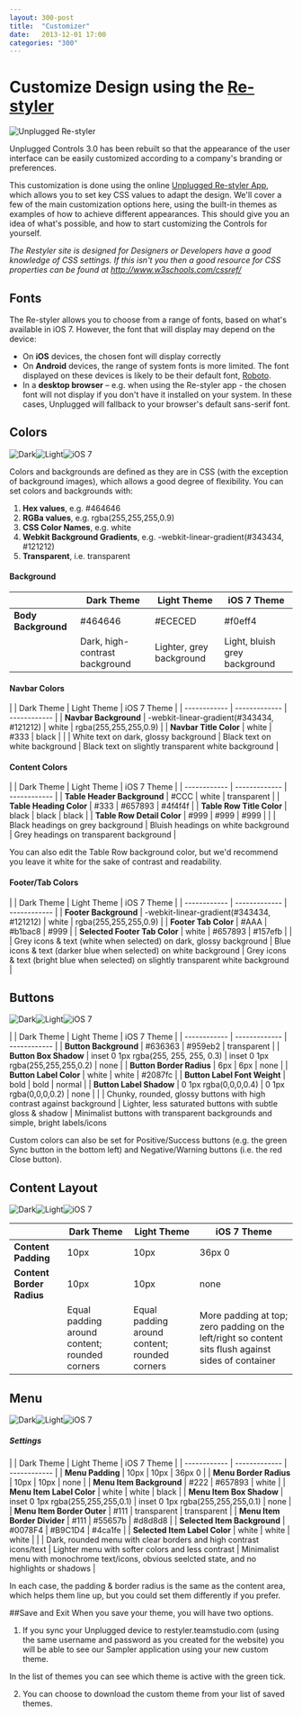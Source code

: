 ```yaml
---
layout: 300-post
title:  "Customizer"
date:   2013-12-01 17:00
categories: "300"
---
```


# Customize Design using the [Re-styler](http://restyler.teamstudio.com/)

![Unplugged Re-styler](http://teamstudio.s3.amazonaws.com/images/restyler.png)

Unplugged Controls 3.0 has been rebuilt so that the appearance of the user interface can be easily customized according to a company's branding or preferences.

This customization is done using the online [Unplugged Re-styler App](http://restyler.teamstudio.com/), which allows you to set key CSS values to adapt the design. We'll cover a few of the main customization options here, using the built-in themes as examples of how to achieve different appearances. This should give you an idea of what's possible, and how to start customizing the Controls for yourself.

*The Restyler site is designed for Designers or Developers have a good knowledge of CSS settings. If this isn't you then a good resource for CSS properties can be found at http://www.w3schools.com/cssref/*

## Fonts

The Re-styler allows you to choose from a range of fonts, based on what's available in iOS 7. However, the font that will display may depend on the device:

* On **iOS** devices, the chosen font will display correctly
* On **Android** devices, the range of system fonts is more limited. The font displayed on these devices is likely to be their default font, [Roboto](http://developer.android.com/design/style/typography.html).
* In a **desktop browser** – e.g. when using the Re-styler app - the chosen font will not display if you don't have it installed on your system. In these cases, Unplugged will fallback to your browser's default sans-serif font.

## Colors

![Dark](http://teamstudio.s3.amazonaws.com/images/phone-people-dark.png)![Light](http://teamstudio.s3.amazonaws.com/images/phone-people-light.png)![iOS 7](http://teamstudio.s3.amazonaws.com/images/phone-people-ios7.png)

Colors and backgrounds are defined as they are in CSS (with the exception of background images), which allows a good degree of flexibility. You can set colors and backgrounds with:

1. **Hex values**, e.g. #464646
2. **RGBa values**, e.g. rgba(255,255,255,0.9)
3. **CSS Color Names**, e.g. white
4. **Webkit Background Gradients**, e.g. -webkit-linear-gradient(#343434, #121212)
5. **Transparent**, i.e. transparent

#### Background

| | Dark Theme    | Light Theme  | iOS 7 Theme |
| ------------ | ------------- | ------------ | ------------ |
| **Body Background** | #464646  | #ECECED | #f0eff4 |
| | Dark, high-contrast background | Lighter, grey background | Light, bluish grey background |

#### Navbar Colors

| | Dark Theme    | Light Theme  | iOS 7 Theme |
| ------------ | ------------- | ------------ |
| **Navbar Background** | -webkit-linear-gradient(#343434, #121212) | white | rgba(255,255,255,0.9) |
| **Navbar Title Color** | white  | #333 | black |
| | White text on dark, glossy background | Black text on white background | Black text on slightly transparent white background |

#### Content Colors

| | Dark Theme    | Light Theme  | iOS 7 Theme |
| ------------ | ------------- | ------------ |
| **Table Header Background** | #CCC | white | transparent |
| **Table Heading Color** | #333 | #657893 | #4f4f4f |
| **Table Row Title Color** | black | black | black |
| **Table Row Detail Color** | #999 | #999 | #999 |
| | Black headings on grey background | Bluish headings on white background | Grey headings on transparent background |

You can also edit the Table Row background color, but we'd recommend you leave it white for the sake of contrast and readability.

#### Footer/Tab Colors

| | Dark Theme    | Light Theme  | iOS 7 Theme |
| ------------ | ------------- | ------------ |
| **Footer Background** | -webkit-linear-gradient(#343434, #121212) | white | rgba(255,255,255,0.9) |
| **Footer Tab Color** | #AAA | #b1bac8 | #999 |
| **Selected Footer Tab Color** | white | #657893 | #157efb |
| | Grey icons & text (white when selected) on dark, glossy background | Blue icons & text (darker blue when selected) on white background | Grey icons & text (bright blue when selected) on slightly transparent white background |

## Buttons

![Dark](http://teamstudio.s3.amazonaws.com/images/phone-person-dark.png)![Light](http://teamstudio.s3.amazonaws.com/images/phone-person-light.png)![iOS 7](http://teamstudio.s3.amazonaws.com/images/phone-person-ios7.png)

| | Dark Theme    | Light Theme  | iOS 7 Theme |
| ------------ | ------------- | ------------ |
| **Button Background** | #636363  | #959eb2 | transparent |
| **Button Box Shadow** | inset 0 1px rgba(255, 255, 255, 0.3) | inset 0 1px rgba(255,255,255,0.2) | none |
| **Button Border Radius** | 6px | 6px | none |
| **Button Label Color** | white | white | #2087fc |
| **Button Label Font Weight** | bold | bold | normal |
| **Button Label Shadow** | 0 1px rgba(0,0,0,0.4) | 0 1px rgba(0,0,0,0.2) | none |
| | Chunky, rounded, glossy buttons with high contrast against background | Lighter, less saturated buttons with subtle gloss & shadow | Minimalist buttons with transparent backgrounds and simple, bright labels/icons

Custom colors can also be set for Positive/Success buttons (e.g. the green Sync button in the bottom left) and Negative/Warning buttons (i.e. the red Close button).


## Content Layout

![Dark](http://teamstudio.s3.amazonaws.com/images/phone-edit-dark.png)![Light](http://teamstudio.s3.amazonaws.com/images/phone-edit-light.png)![iOS 7](http://teamstudio.s3.amazonaws.com/images/phone-edit-ios7.png)

| | Dark Theme | Light Theme | iOS 7 Theme |
| ------------ | ------------ | ------------- | ------------ |
| **Content Padding** | 10px  | 10px  | 36px 0 |
| **Content Border Radius** | 10px  | 10px  | none |
|  | Equal padding around content; rounded corners  | Equal padding around content; rounded corners  | More padding at top; zero padding on the left/right so content sits flush against sides of container |

## Menu

![Dark](http://teamstudio.s3.amazonaws.com/images/phone-menu-dark.png)![Light](http://teamstudio.s3.amazonaws.com/images/phone-menu-light.png)![iOS 7](http://teamstudio.s3.amazonaws.com/images/phone-menu-ios7.png)

##### Settings

| | Dark Theme | Light Theme | iOS 7 Theme |
| ------------ | ------------- | ------------ |
| **Menu Padding** | 10px  | 10px  | 36px 0 |
| **Menu Border Radius** | 10px  | 10px  | none |
| **Menu Item Background** | #222  | #657893  | white |
| **Menu Item Label Color** | white  | white  | black |
| **Menu Item Box Shadow** | inset 0 1px rgba(255,255,255,0.1)  | inset 0 1px rgba(255,255,255,0.1)  | none |
| **Menu Item Border Outer** | #111  | transparent  | transparent |
| **Menu Item Border Divider** | #111  | #55657b  | #d8d8d8 |
| **Selected Item Background** | #0078F4  | #B9C1D4  | #4ca1fe |
| **Selected Item Label Color** | white  | white  | white |
| | Dark, rounded menu with clear borders and high contrast icons/text | Lighter menu with softer colors and less contrast | Minimalist menu with monochrome text/icons, obvious seelcted state, and no highlights or shadows |

In each case, the padding & border radius is the same as the content area, which helps them line up, but you could set them differently if you prefer.

##Save and Exit
When you save your theme, you will have two options.

1) If you sync your Unplugged device to restyler.teamstudio.com (using the same username and password as you created for the website) you will be able to see our Sampler application using your new custom theme.

In the list of themes you can see which theme is active with the green tick.

2) You can choose to download the custom theme from your list of saved themes.
